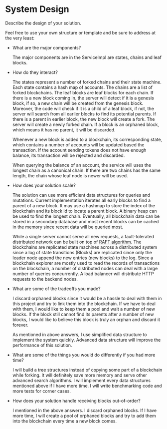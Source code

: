 # System Design

Describe the design of your solution.

Feel free to use your own structure or template and be sure to address at the very least:

- What are the major components?

    The major components are in the ServiceImpl are states, chains and leaf blocks.


- How do they interact?
    
    The states represent a number of forked chains and their state machine. Each state contains a hash map of accounts. 
The chains are a list of forked blockchains. The leaf blocks are leaf blocks for each chain. If there is a new block 
coming in, the server will detect if it is a genesis block, if so, a new chain will be created from the genesis block.
Moreover, the code will check if it is a child of a leaf block, if not, the server will search from all earlier blocks 
to find its potential parents. If there is a parent in earlier block, the new block will create a fork. The server will create 
a newly forked chain. If a block is an orphaned block, which means it has no parent, it will be discarded.

    Whenever a new block is added to a blockchain, its corresponding state, which contains a number of accounts will be 
updated based the transaction. If the account sending tokens does not have enough balance, its transaction will be rejected 
and discarded.

    When querying the balance of an account, the service will uses the longest chain as a canonical chain. If there are two 
chains has the same length, the chain whose leaf node is newer will be used.


- How does your solution scale?

    The solution can use more efficient data structures for queries and mutations. Current implementation iterates all early 
blocks to find a parent of a new block. It may use a hashmap to store the index of the blockchain and its block id to locate a 
parent block. A binary heap can be used to find the longest chain. Eventually, all blockchain data can be stored in a secondary 
database and most recent blocks can be cached in the memory since recent data will be queried most.

    While a single server cannot serve all new requests, a fault-tolerated distributed network can be built on top of [RAFT algorithm](https://raft.github.io).
The blockchains are replicated state machines across a distributed system since a log of state transitions (Blocks) are replicated since only
the leader node append the new entries (new blocks) to the log. Since a blockchain explorer are mostly used to read the records of transactions 
on the blockchain, a number of distributed nodes can deal with a large number of queries concurrently. A load balancer will distribute 
HTTP requests to the backend nodes.


- What are some of the tradeoffs you made?

    I discard orphaned blocks since it would be a hassle to deal with them in this project and try to link them into the blockchain. If we have to
deal with them, I would like to keep them a pool and wait a number of new blocks. If the block still cannot find its parents after a 
number of new blocks, I would like to believe this block is truly an orphan and discard it forever.

    As mentioned in above answers, I use simplified data structure to implement the system quickly. Advanced data structure will improve 
the performance of this solution.


- What are some of the things you would do differently if you had more time?

    I will build a tree structures instead of copying some part of a blockchain while forking. It will definitely save more memory and 
serve other advanced search algorithms. I will implement every data structures mentioned above if I have more time. I will write benchmarking 
code and more tests for corner cases.


- How does your solution handle receiving blocks out-of-order?

    I mentioned in the above answers. I discard orphaned blocks. If I have more time, I will create a pool of orphaned blocks and try to 
add them into the blockchain every time a new block comes.